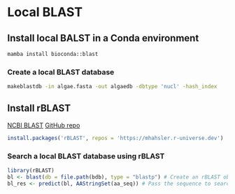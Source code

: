 # Local BLAST

## Install local BALST in a Conda environment

```bash
mamba install bioconda::blast
```

### Create a local BLAST database

```bash
makeblastdb -in algae.fasta -out algaedb -dbtype 'nucl' -hash_index
```

## Install rBLAST

[NCBI BLAST](https://bioconductor.org/packages/release/data/experiment/vignettes/systemPipeRdata/inst/doc/SPblast.html)
[GitHub repo](https://github.com/mhahsler/rBLAST)

```r
install.packages('rBLAST', repos = 'https://mhahsler.r-universe.dev')
```

### Search a local BLAST database using rBLAST

```r
library(rBLAST)
bl <- blast(db = file.path(bdb), type = "blastp") # Create an rBLAST object
bl_res <- predict(bl, AAStringSet(aa_seq)) # Pass the sequence to search as an XStringSet object
```